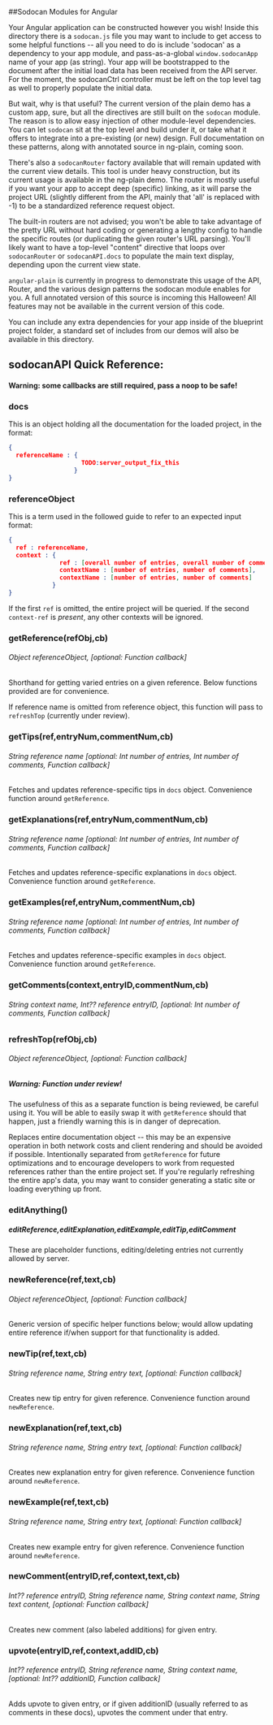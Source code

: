 ##Sodocan Modules for Angular

Your Angular application can be constructed however you wish! Inside this
directory there is a `sodocan.js` file you may want to include to get access to
some helpful functions -- all you need to do is include 'sodocan' as a
dependency to your app module, and pass-as-a-global `window.sodocanApp` name of
your app (as string). Your app will be bootstrapped to the document after the
initial load data has been received from the API server. For the moment, the
sodocanCtrl controller must be left on the top level tag as well to properly
populate the initial data.

But wait, why is that useful? The current version of the plain demo has a
custom app, sure, but all the directives are still built on the `sodocan`
module. The reason is to allow easy injection of other module-level
dependencies. You can let `sodocan` sit at the top level and build under it, or
take what it offers to integrate into a pre-existing (or new) design. Full
documentation on these patterns, along with annotated source in ng-plain,
coming soon.

There's also a `sodocanRouter` factory available that will remain updated with
the current view details. This tool is under heavy construction, but its
current usage is available in the ng-plain demo. The router is mostly useful if
you want your app to accept deep (specific) linking, as it will parse the
project URL (slightly different from the API, mainly that 'all' is replaced
with -1) to be a standardized reference request object.

The built-in routers are not advised; you won't be able to take advantage of
the pretty URL without hard coding or generating a lengthy config to handle the
specific routes (or duplicating the given router's URL parsing). You'll likely
want to have a top-level "content" directive that loops over `sodocanRouter` or
`sodocanAPI.docs` to populate the main text display, depending upon the current
view state.

`angular-plain` is currently in progress to demonstrate this usage of the API,
Router, and the various design patterns the sodocan module enables for you. A
full annotated version of this source is incoming this Halloween! All features
may not be available in the current version of this code.

You can include any extra dependencies for your app inside of the blueprint
project folder, a standard set of includes from our demos will also be
available in this directory.

## sodocanAPI Quick Reference:

#### Warning: some callbacks are still required, pass a noop to be safe!

### docs

This is an object holding all the documentation for the loaded project, in the
format:

```json
{
  referenceName : {
                    TODO:server_output_fix_this
                  }
}
```

### referenceObject

This is a term used in the followed guide to refer to an expected input format:

```json
{
  ref : referenceName,
  context : {
              ref : [overall number of entries, overall number of comments], //optional
              contextName : [number of entries, number of comments],
              contextName : [number of entries, number of comments]
            }
}
```

If the first `ref` is omitted, the entire project will be queried. If the
second `context-ref` is _present_, any other contexts will be ignored.

### getReference(refObj,cb)

###### *Object* referenceObject, [optional: *Function* callback]

Shorthand for getting varied entries on a given reference. Below functions
provided are for convenience.

If reference name is omitted from reference object, this function will pass to
`refreshTop` (currently under review).

### getTips(ref,entryNum,commentNum,cb)

###### *String* reference name [optional: *Int* number of entries, *Int* number of comments, *Function* callback]

Fetches and updates reference-specific tips in `docs` object. Convenience
function around `getReference`.

### getExplanations(ref,entryNum,commentNum,cb)

###### *String* reference name [optional: *Int* number of entries, *Int* number of comments, *Function* callback]

Fetches and updates reference-specific explanations in `docs` object.
Convenience function around `getReference`.

### getExamples(ref,entryNum,commentNum,cb)

###### *String* reference name [optional: *Int* number of entries, *Int* number of comments, *Function* callback]

Fetches and updates reference-specific examples in `docs` object. Convenience
function around `getReference`.

### getComments(context,entryID,commentNum,cb)

###### *String* context name, *Int??* reference entryID, [optional: *Int* number of comments, *Function* callback]

### refreshTop(refObj,cb)

###### *Object* referenceObject, [optional: *Function* callback]

##### Warning: Function under review!

The usefulness of this as a separate function is being reviewed, be careful
using it. You will be able to easily swap it with `getReference` should that
happen, just a friendly warning this is in danger of deprecation.

Replaces entire documentation object -- this may be an expensive operation in
both network costs and client rendering and should be avoided if possible.
Intentionally separated from `getReference` for future optimizations and to
encourage developers to work from requested references rather than the entire
project set. If you're regularly refreshing the entire app's data, you may want
to consider generating a static site or loading everything up front.

### editAnything()
##### editReference,editExplanation,editExample,editTip,editComment

These are placeholder functions, editing/deleting entries not currently allowed
by server.

### newReference(ref,text,cb)

###### *Object* referenceObject, [optional: *Function* callback]

Generic version of specific helper functions below; would allow updating entire
reference if/when support for that functionality is added.

### newTip(ref,text,cb)

###### *String* reference name, *String* entry text, [optional: *Function* callback]

Creates new tip entry for given reference. Convenience function around `newReference`.

### newExplanation(ref,text,cb)

###### *String* reference name, *String* entry text, [optional: *Function* callback]

Creates new explanation entry for given reference. Convenience function around `newReference`.

### newExample(ref,text,cb)

###### *String* reference name, *String* entry text, [optional: *Function* callback]

Creates new example entry for given reference. Convenience function around `newReference`.

### newComment(entryID,ref,context,text,cb)

###### *Int??* reference entryID, *String* reference name, *String* context name, *String* text content, [optional: *Function* callback]

Creates new comment (also labeled additions) for given entry.

### upvote(entryID,ref,context,addID,cb)

###### *Int??* reference entryID, *String* reference name, *String* context name, [optional: *Int??* additionID, *Function* callback]

Adds upvote to given entry, or if given additionID (usually referred to as
comments in these docs), upvotes the comment under that entry.

